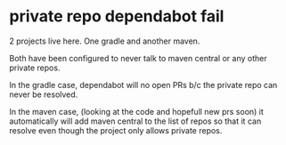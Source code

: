 # private repo dependabot fail 

2 projects live here. One gradle and another maven.

Both have been configured to never talk to maven central or any other private repos. 

In the gradle case, dependabot will no open PRs b/c the private repo can never be resolved. 

In the maven case, (looking at the code and hopefull new prs soon) it automatically will add
maven central to the list of repos so that it can resolve even though the project only allows
private repos. 